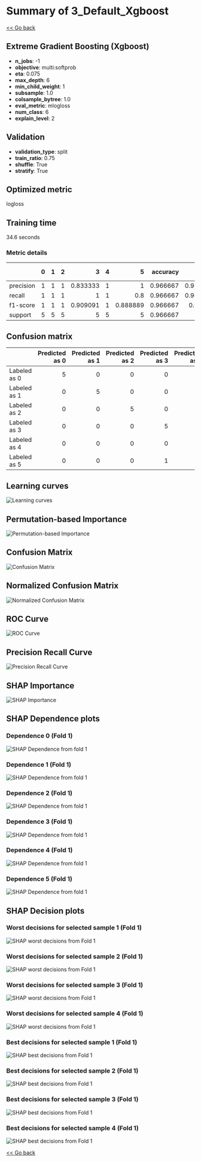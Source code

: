 # Summary of 3_Default_Xgboost

[<< Go back](../README.md)


## Extreme Gradient Boosting (Xgboost)
- **n_jobs**: -1
- **objective**: multi:softprob
- **eta**: 0.075
- **max_depth**: 6
- **min_child_weight**: 1
- **subsample**: 1.0
- **colsample_bytree**: 1.0
- **eval_metric**: mlogloss
- **num_class**: 6
- **explain_level**: 2

## Validation
 - **validation_type**: split
 - **train_ratio**: 0.75
 - **shuffle**: True
 - **stratify**: True

## Optimized metric
logloss

## Training time

34.6 seconds

### Metric details
|           |   0 |   1 |   2 |        3 |   4 |        5 |   accuracy |   macro avg |   weighted avg |   logloss |
|:----------|----:|----:|----:|---------:|----:|---------:|-----------:|------------:|---------------:|----------:|
| precision |   1 |   1 |   1 | 0.833333 |   1 | 1        |   0.966667 |    0.972222 |       0.972222 |  0.116492 |
| recall    |   1 |   1 |   1 | 1        |   1 | 0.8      |   0.966667 |    0.966667 |       0.966667 |  0.116492 |
| f1-score  |   1 |   1 |   1 | 0.909091 |   1 | 0.888889 |   0.966667 |    0.96633  |       0.96633  |  0.116492 |
| support   |   5 |   5 |   5 | 5        |   5 | 5        |   0.966667 |   30        |      30        |  0.116492 |


## Confusion matrix
|              |   Predicted as 0 |   Predicted as 1 |   Predicted as 2 |   Predicted as 3 |   Predicted as 4 |   Predicted as 5 |
|:-------------|-----------------:|-----------------:|-----------------:|-----------------:|-----------------:|-----------------:|
| Labeled as 0 |                5 |                0 |                0 |                0 |                0 |                0 |
| Labeled as 1 |                0 |                5 |                0 |                0 |                0 |                0 |
| Labeled as 2 |                0 |                0 |                5 |                0 |                0 |                0 |
| Labeled as 3 |                0 |                0 |                0 |                5 |                0 |                0 |
| Labeled as 4 |                0 |                0 |                0 |                0 |                5 |                0 |
| Labeled as 5 |                0 |                0 |                0 |                1 |                0 |                4 |

## Learning curves
![Learning curves](learning_curves.png)

## Permutation-based Importance
![Permutation-based Importance](permutation_importance.png)
## Confusion Matrix

![Confusion Matrix](confusion_matrix.png)


## Normalized Confusion Matrix

![Normalized Confusion Matrix](confusion_matrix_normalized.png)


## ROC Curve

![ROC Curve](roc_curve.png)


## Precision Recall Curve

![Precision Recall Curve](precision_recall_curve.png)



## SHAP Importance
![SHAP Importance](shap_importance.png)

## SHAP Dependence plots

### Dependence 0 (Fold 1)
![SHAP Dependence from fold 1](learner_fold_0_shap_dependence_class_0.png)
### Dependence 1 (Fold 1)
![SHAP Dependence from fold 1](learner_fold_0_shap_dependence_class_1.png)
### Dependence 2 (Fold 1)
![SHAP Dependence from fold 1](learner_fold_0_shap_dependence_class_2.png)
### Dependence 3 (Fold 1)
![SHAP Dependence from fold 1](learner_fold_0_shap_dependence_class_3.png)
### Dependence 4 (Fold 1)
![SHAP Dependence from fold 1](learner_fold_0_shap_dependence_class_4.png)
### Dependence 5 (Fold 1)
![SHAP Dependence from fold 1](learner_fold_0_shap_dependence_class_5.png)

## SHAP Decision plots

### Worst decisions for selected sample 1 (Fold 1)
![SHAP worst decisions from Fold 1](learner_fold_0_sample_0_worst_decisions.png)
### Worst decisions for selected sample 2 (Fold 1)
![SHAP worst decisions from Fold 1](learner_fold_0_sample_1_worst_decisions.png)
### Worst decisions for selected sample 3 (Fold 1)
![SHAP worst decisions from Fold 1](learner_fold_0_sample_2_worst_decisions.png)
### Worst decisions for selected sample 4 (Fold 1)
![SHAP worst decisions from Fold 1](learner_fold_0_sample_3_worst_decisions.png)
### Best decisions for selected sample 1 (Fold 1)
![SHAP best decisions from Fold 1](learner_fold_0_sample_0_best_decisions.png)
### Best decisions for selected sample 2 (Fold 1)
![SHAP best decisions from Fold 1](learner_fold_0_sample_1_best_decisions.png)
### Best decisions for selected sample 3 (Fold 1)
![SHAP best decisions from Fold 1](learner_fold_0_sample_2_best_decisions.png)
### Best decisions for selected sample 4 (Fold 1)
![SHAP best decisions from Fold 1](learner_fold_0_sample_3_best_decisions.png)

[<< Go back](../README.md)
